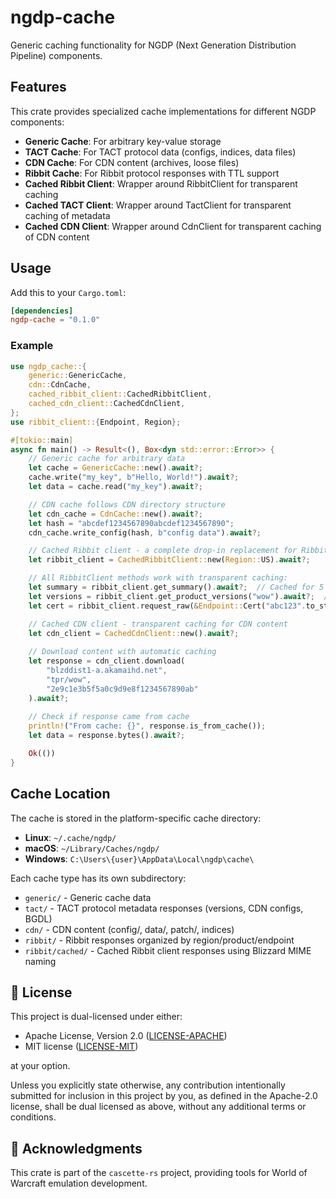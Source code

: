 # ngdp-cache

Generic caching functionality for NGDP (Next Generation Distribution Pipeline) components.

## Features

This crate provides specialized cache implementations for different NGDP components:

- **Generic Cache**: For arbitrary key-value storage
- **TACT Cache**: For TACT protocol data (configs, indices, data files)
- **CDN Cache**: For CDN content (archives, loose files)
- **Ribbit Cache**: For Ribbit protocol responses with TTL support
- **Cached Ribbit Client**: Wrapper around RibbitClient for transparent caching
- **Cached TACT Client**: Wrapper around TactClient for transparent caching of metadata
- **Cached CDN Client**: Wrapper around CdnClient for transparent caching of CDN content

## Usage

Add this to your `Cargo.toml`:

```toml
[dependencies]
ngdp-cache = "0.1.0"
```

### Example

```rust
use ngdp_cache::{
    generic::GenericCache,
    cdn::CdnCache,
    cached_ribbit_client::CachedRibbitClient,
    cached_cdn_client::CachedCdnClient,
};
use ribbit_client::{Endpoint, Region};

#[tokio::main]
async fn main() -> Result<(), Box<dyn std::error::Error>> {
    // Generic cache for arbitrary data
    let cache = GenericCache::new().await?;
    cache.write("my_key", b"Hello, World!").await?;
    let data = cache.read("my_key").await?;

    // CDN cache follows CDN directory structure
    let cdn_cache = CdnCache::new().await?;
    let hash = "abcdef1234567890abcdef1234567890";
    cdn_cache.write_config(hash, b"config data").await?;

    // Cached Ribbit client - a complete drop-in replacement for RibbitClient
    let ribbit_client = CachedRibbitClient::new(Region::US).await?;

    // All RibbitClient methods work with transparent caching:
    let summary = ribbit_client.get_summary().await?;  // Cached for 5 minutes
    let versions = ribbit_client.get_product_versions("wow").await?;  // Also cached
    let cert = ribbit_client.request_raw(&Endpoint::Cert("abc123".to_string())).await?;  // Cached for 30 days

    // Cached CDN client - transparent caching for CDN content
    let cdn_client = CachedCdnClient::new().await?;
    
    // Download content with automatic caching
    let response = cdn_client.download(
        "blzddist1-a.akamaihd.net",
        "tpr/wow",
        "2e9c1e3b5f5a0c9d9e8f1234567890ab"
    ).await?;
    
    // Check if response came from cache
    println!("From cache: {}", response.is_from_cache());
    let data = response.bytes().await?;

    Ok(())
}
```

## Cache Location

The cache is stored in the platform-specific cache directory:

- **Linux**: `~/.cache/ngdp/`
- **macOS**: `~/Library/Caches/ngdp/`
- **Windows**: `C:\Users\{user}\AppData\Local\ngdp\cache\`

Each cache type has its own subdirectory:

- `generic/` - Generic cache data
- `tact/` - TACT protocol metadata responses (versions, CDN configs, BGDL)
- `cdn/` - CDN content (config/, data/, patch/, indices)
- `ribbit/` - Ribbit responses organized by region/product/endpoint
- `ribbit/cached/` - Cached Ribbit client responses using Blizzard MIME naming

## 📄 License

This project is dual-licensed under either:

- Apache License, Version 2.0 ([LICENSE-APACHE](LICENSE-APACHE))
- MIT license ([LICENSE-MIT](LICENSE-MIT))

at your option.

Unless you explicitly state otherwise, any contribution intentionally submitted
for inclusion in this project by you, as defined in the Apache-2.0 license, shall
be dual licensed as above, without any additional terms or conditions.

## 🫶 Acknowledgments

This crate is part of the `cascette-rs` project, providing tools for World of Warcraft
emulation development.
